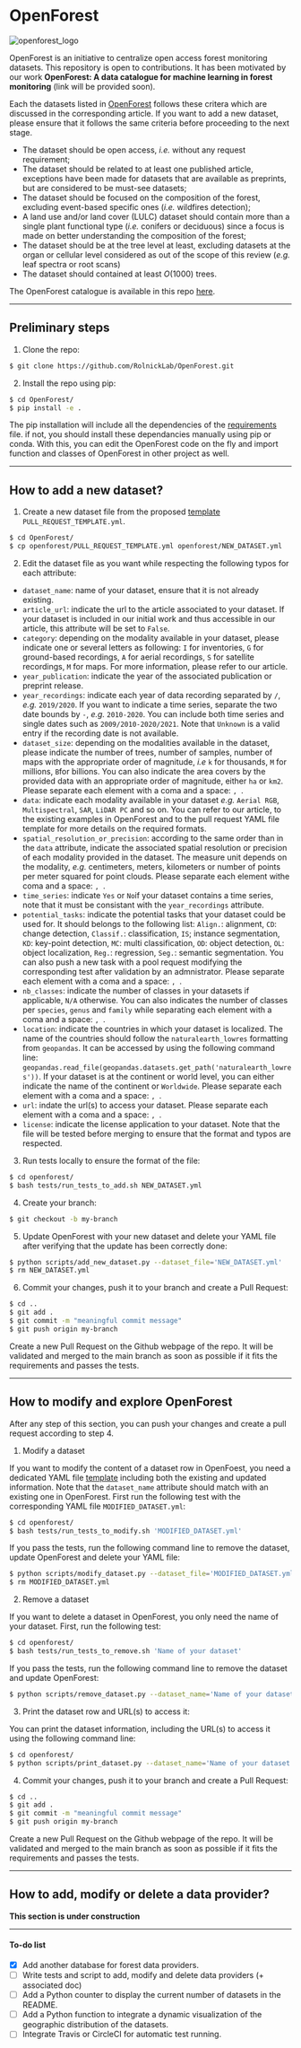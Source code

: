 # OpenForest

![openforest_logo](./images/logo_wo_background.png)

OpenForest is an initiative to centralize open access forest monitoring datasets. This repository is open to contributions.
It has been motivated by our work **OpenForest: A data catalogue for machine learning in forest monitoring** (link will be provided soon).

Each the datasets listed in [OpenForest](./OpenForest.csv) follows these critera which are discussed in the corresponding article. If you want to add a new dataset, please ensure that it follows the same criteria before proceeding to the next stage.

- The dataset should be open access, *i.e.* without any request requirement;
- The dataset should be related to at least one published article, exceptions have been made for datasets that are available as preprints, but are considered to be must-see datasets;
- The dataset should be focused on the composition of the forest, excluding event-based specific ones (*i.e.* wildfires detection);
- A land use and/or land cover (LULC) dataset should contain more than a single plant functional type (*i.e.* conifers or deciduous) since a focus is made on better understanding the composition of the forest;
- The dataset should be at the tree level at least, excluding datasets at the organ or cellular level considered as out of the scope of this review (*e.g.* leaf spectra or root scans)
- The dataset should contained at least $O(1000)$ trees.

The OpenForest catalogue is available in this repo [here](./OpenForest.csv).

---

## Preliminary steps

1. Clone the repo:
```bash
$ git clone https://github.com/RolnickLab/OpenForest.git
```

2. Install the repo using pip:
```bash
$ cd OpenForest/
$ pip install -e .
```
The pip installation will include all the dependencies of the [requirements](./requirements.txt) file. if not, you should install these dependancies manually using pip or conda.
With this, you can edit the OpenForest code on the fly and import function and classes of OpenForest in other project as well.

---

## How to add a new dataset?

1. Create a new dataset file from the proposed [template](./openforest/PULL_REQUEST_TEMPLATE.yml) `PULL_REQUEST_TEMPLATE.yml`.
```bash
$ cd OpenForest/
$ cp openforest/PULL_REQUEST_TEMPLATE.yml openforest/NEW_DATASET.yml
```

2. Edit the dataset file as you want while respecting the following typos for each attribute:
- `dataset_name`: name of your dataset, ensure that it is not already existing.
- `article_url`: indicate the url to the article associated to your dataset. If your dataset is included in our initial work and thus accessible in our article, this attribute will be set to `False`.
- `category`: depending on the modality available in your dataset, please indicate one or several letters as following: `I` for inventories, `G` for ground-based recordings, `A` for aerial recordings, `S` for satellite recordings, `M` for maps. For more information, please refer to our article.
- `year_publication`: indicate the year of the associated publication or preprint release.
- `year_recordings`: indicate each year of data recording separated by `/`, *e.g.* `2019/2020`. If you want to indicate a time series, separate the two date bounds by `-`, *e.g.* `2010-2020`. You can include both time series and single dates such as `2009/2010-2020/2021`. Note that `Unknown` is a valid entry if the recording date is not available.
- `dataset_size`: depending on the modalities available in the dataset, please indicate the number of trees, number of samples, number of maps with the appropriate order of magnitude, *i.e* `k` for thousands, `M` for millions, `B`for billions. You can also indicate the area covers by the provided data with an appropriate order of magnitude, either `ha` or `km2`. Please separate each element with a coma and a space: `, `.
- `data`: indicate each modality available in your dataset *e.g.* `Aerial RGB`, `Multispectral`, `SAR`, `LiDAR PC` and so on. You can refer to our article, to the existing examples in OpenForest and to the pull request YAML file template for more details on the required formats.
- `spatial_resolution_or_precision`: according to the same order than in the `data` attribute, indicate the associated spatial resolution or precision of each modality provided in the dataset. The measure unit depends on the modality, *e.g.* centimeters, meters, kilometers or number of points per meter squared for point clouds. Please separate each element withe coma and a space: `, `.
- `time_series`: indicate `Yes` or `No`if your dataset contains a time series, note that it must be consistant with the `year_recordings` attribute.
- `potential_tasks`: indicate the potential tasks that your dataset could be used for. It should belongs to the following list: `Align.`: alignment, `CD`: change detection, `Classif.`: classification, `IS`; instance segmentation, `KD`: key-point detection, `MC`: multi classification, `OD`: object detection, `OL`: object localization, `Reg.`: regression, `Seg.`: semantic segmentation. You can also push a new task with a pool request modifying the corresponding test after validation by an admnistrator. Please separate each element with a coma and a space: `, `.
- `nb_classes`: indicate the number of classes in your datasets if applicable, `N/A` otherwise. You can also indicates the number of classes per `species`, `genus` and `family` while separating each element with a coma and a space: `, `.
- `location`: indicate the countries in which your dataset is localized. The name of the countries should follow the `naturalearth_lowres` formatting from `geopandas`. It can be accessed by using the following command line: `geopandas.read_file(geopandas.datasets.get_path('naturalearth_lowres'))`. If your dataset is at the continent or world level, you can either indicate the name of the continent or `Worldwide`. Please separate each element with a coma and a space: `, `.
- `url`: indate the url(s) to access your dataset. Please separate each element with a coma and a space: `, `.
- `license`: indicate the license application to your dataset.
Note that the file will be tested before merging to ensure that the format and typos are respected.

3. Run tests locally to ensure the format of the file:
```bash
$ cd openforest/
$ bash tests/run_tests_to_add.sh NEW_DATASET.yml
```

4. Create your branch:
```bash
$ git checkout -b my-branch
```

5. Update OpenForest with your new dataset and delete your YAML file after verifying that the update has been correctly done:
```bash
$ python scripts/add_new_dataset.py --dataset_file='NEW_DATASET.yml'
$ rm NEW_DATASET.yml
```

6. Commit your changes, push it to your branch and create a Pull Request:
```bash
$ cd ..
$ git add .
$ git commit -m "meaningful commit message"
$ git push origin my-branch
```
Create a new Pull Request on the Github webpage of the repo. It will be validated and merged to the main branch as soon as possible if it fits the requirements and passes the tests.


---

## How to modify and explore OpenForest

After any step of this section, you can push your changes and create a pull request according to step 4.

1. Modify a dataset

If you want to modify the content of a dataset row in OpenFoest, you need a dedicated YAML file [template](./openforest/PULL_REQUEST_TEMPLATE.yml) including both the existing and updated information.
Note that the `dataset_name` attribute should match with an existing one in OpenForest.
First run the following test with the corresponding YAML file `MODIFIED_DATASET.yml`:
```bash
$ cd openforest/
$ bash tests/run_tests_to_modify.sh 'MODIFIED_DATASET.yml'
```

If you pass the tests, run the following command line to remove the dataset, update OpenForest and delete your YAML file:
```bash
$ python scripts/modify_dataset.py --dataset_file='MODIFIED_DATASET.yml'
$ rm MODIFIED_DATASET.yml
```

2. Remove a dataset

If you want to delete a dataset in OpenForest, you only need the name of your dataset.
First, run the following test:
```bash
$ cd openforest/
$ bash tests/run_tests_to_remove.sh 'Name of your dataset'
```

If you pass the tests, run the following command line to remove the dataset and update OpenForest:
```bash
$ python scripts/remove_dataset.py --dataset_name='Name of your dataset'
```

3. Print the dataset row and URL(s) to access it:

You can print the dataset information, including the URL(s) to access it using the following command line:
```bash
$ cd openforest/
$ python scripts/print_dataset.py --dataset_name='Name of your dataset'
```

4. Commit your changes, push it to your branch and create a Pull Request:
```bash
$ cd ..
$ git add .
$ git commit -m "meaningful commit message"
$ git push origin my-branch
```
Create a new Pull Request on the Github webpage of the repo. It will be validated and merged to the main branch as soon as possible if it fits the requirements and passes the tests.

---

## How to add, modify or delete a data provider?

**This section is under construction**

---

#### To-do list

- [X] Add another database for forest data providers.
- [ ] Write tests and script to add, modify and delete data providers (+ associated doc)
- [ ] Add a Python counter to display the current number of datasets in the README.
- [ ] Add a Python function to integrate a dynamic visualization of the geographic distribution of the datasets.
- [ ] Integrate Travis or CircleCI for automatic test running.
